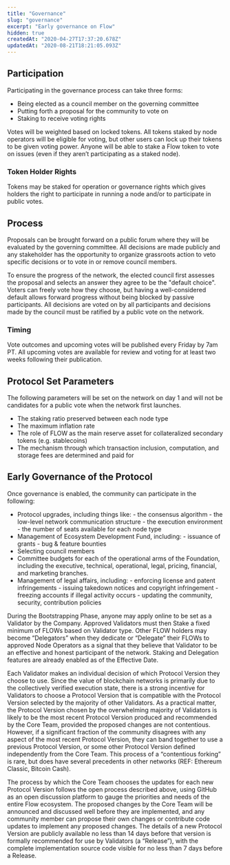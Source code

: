 ```yaml
---
title: "Governance"
slug: "governance"
excerpt: "Early governance on Flow"
hidden: true
createdAt: "2020-04-27T17:37:20.678Z"
updatedAt: "2020-08-21T18:21:05.093Z"
---
```

## Participation 
Participating in the governance process can take three forms:
* Being elected as a council member on the governing committee 
* Putting forth a proposal for the community to vote on
* Staking to receive voting rights

Votes will be weighted based on locked tokens. All tokens staked by node operators will be eligible for voting, but other users can lock up their tokens to be given voting power. Anyone will be able to stake a Flow token to vote on issues (even if they aren’t participating as a staked node). 

### Token Holder Rights 
Tokens may be staked for operation or governance rights which gives holders the right to participate in running a node and/or to participate in public votes. 

## Process 
Proposals can be brought forward on a public forum where they will be evaluated by the governing committee. All decisions are made publicly and any stakeholder has the opportunity to organize grassroots action to veto specific decisions or to vote in or remove council members. 

To ensure the progress of the network, the elected council first assesses the proposal and selects an answer they agree to be the "default choice". Voters can freely vote how they choose, but having a well-considered default allows forward progress without being blocked by passive participants. All decisions are voted on by all participants and decisions made by the council must be ratified by a public vote on the network. 

### Timing
Vote outcomes and upcoming votes will be published every Friday by 7am PT. All upcoming votes are available for review and voting for at least two weeks following their publication.

## Protocol Set Parameters
The following parameters will be set on the network on day 1 and will not be candidates for a public vote when the network first launches. 
  * The staking ratio preserved between each node type 
  * The maximum inflation rate 
  * The role of FLOW as the main reserve asset for collateralized secondary tokens (e.g. stablecoins)
  * The mechanism through which transaction inclusion, computation, and storage fees are determined and paid for

## Early Governance of the Protocol 
Once governance is enabled, the community can participate in the following:
 * Protocol upgrades, including things like:
        - the consensus algorithm
        - the low-level network communication structure
        - the execution environment
        - the number of seats available for each node type 
 * Management of Ecosystem Development Fund, including:
        - issuance of grants
        - bug & feature bounties
 * Selecting council members  
 * Committee budgets for each of the operational arms of the Foundation, including the executive, technical, operational, legal, pricing, financial, and marketing branches.
* Management of legal affairs, including:
        - enforcing license and patent infringements
        - issuing takedown notices and copyright infringement
        - freezing accounts if illegal activity occurs
        - updating the community, security, contribution policies

During the Bootstrapping Phase, anyone may apply online to be set as a Validator by the Company. Approved Validators must then Stake a fixed minimum of FLOWs based on Validator type. Other FLOW holders may become “Delegators” when they dedicate or “Delegate” their FLOWs to approved Node Operators as a signal that they believe that Validator to be an effective and honest participant of the network. Staking and Delegation features are already enabled as of the Effective Date.

Each Validator makes an individual decision of which Protocol Version they choose to use. Since the value of blockchain networks is primarily due to the collectively verified execution state, there is a strong incentive for Validators to choose a Protocol Version that is compatible with the Protocol Version selected by the majority of other Validators. As a practical matter, the Protocol Version chosen by the overwhelming majority of Validators is likely to be the most recent Protocol Version produced and recommended by the Core Team, provided the proposed changes are not contentious. However, if a significant fraction of the community disagrees with any aspect of the most recent Protocol Version, they can band together to use a previous Protocol Version, or some other Protocol Version defined independently from the Core Team. This process of a “contentious forking” is rare, but does have several precedents in other networks (REF: Ethereum Classic, Bitcoin Cash).

The process by which the Core Team chooses the updates for each new Protocol Version follows the open process described above, using GitHub as an open discussion platform to gauge the priorities and needs of the entire Flow ecosystem. The proposed changes by the Core Team will be announced and discussed well before they are implemented, and any community member can propose their own changes or contribute code updates to implement any proposed changes. The details of a new Protocol Version are publicly available no less than 14 days before that version is formally recommended for use by Validators (a “Release”), with the complete implementation source code visible for no less than 7 days before a Release.